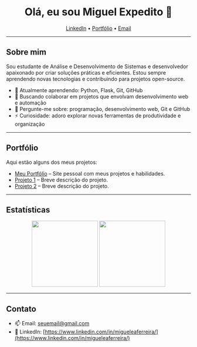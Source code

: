 <h1 align="center">Olá, eu sou Miguel Expedito 👋</h1>
<p align="center">
  <a href="https://www.linkedin.com/in/migueleaferreira/" target="_blank">LinkedIn</a> • 
  <a href="https://migueleaferreira.github.io/portfolio/" target="_blank">Portfólio</a> • 
  <a href="mailto:seuemail@gmail.com">Email</a>
</p>

---

## Sobre mim
Sou estudante de Análise e Desenvolvimento de Sistemas e desenvolvedor apaixonado por criar soluções práticas e eficientes. Estou sempre aprendendo novas tecnologias e contribuindo para projetos open-source.

- 🌱 Atualmente aprendendo: Python, Flask, Git, GitHub
- 👯 Buscando colaborar em projetos que envolvam desenvolvimento web e automação
- 💬 Pergunte-me sobre: programação, desenvolvimento web, Git e GitHub
- ⚡ Curiosidade: adoro explorar novas ferramentas de produtividade e organização

---

## Portfólio
Aqui estão alguns dos meus projetos:

- [Meu Portfólio](https://github.com/migueleaferreira/portfolio) – Site pessoal com meus projetos e habilidades.
- [Projeto 1](#) – Breve descrição do projeto.
- [Projeto 2](#) – Breve descrição do projeto.

---

## Estatísticas
<p align="center">
  <img height="180em" src="https://github-readme-stats.vercel.app/api?username=migueleaferreira&show_icons=true&theme=tokyonight&include_all_commits=true&count_private=true"/>
  <img height="180em" src="https://github-readme-streak-stats.herokuapp.com/?user=migueleaferreira&theme=tokyonight"/>
</p>

---

## Contato
- 📫 Email: seuemail@gmail.com
- 💬 LinkedIn: [https://www.linkedin.com/in/migueleaferreira/](https://www.linkedin.com/in/migueleaferreira/)
